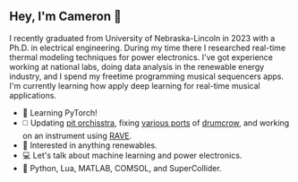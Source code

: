 ## Hey, I'm Cameron 🌆

I recently graduated from University of Nebraska-Lincoln in 2023 with a Ph.D. in electrical engineering. During my time there I researched real-time thermal modeling techniques for power electronics. I've got experience working at national labs, doing data analysis in the renewable energy industry, and I spend my freetime programming musical sequencers apps. I'm currently learning how apply deep learning for real-time musical applications.
- 🌱 Learning PyTorch!
- ◻️ Updating [pit orchisstra](<https://github.com/entzmingerc/pit-orchisstra>), fixing [various ports](<https://github.com/entzmingerc/nb_drumcrow>) of [drumcrow](<https://github.com/entzmingerc/drumcrow>), and working on an instrument using [RAVE](<https://github.com/entzmingerc/RAVE_instrument>).  
- 🌻 Interested in anything renewables.
- 💻 Let's talk about machine learning and power electronics.
- 📖 Python, Lua, MATLAB, COMSOL, and SuperCollider.
